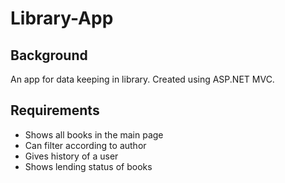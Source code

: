 # Library-App
## Background
An app for data keeping in library. Created using ASP.NET MVC.

## Requirements
- Shows all books in the main page
- Can filter according to author
- Gives history of a user
- Shows lending status of books

